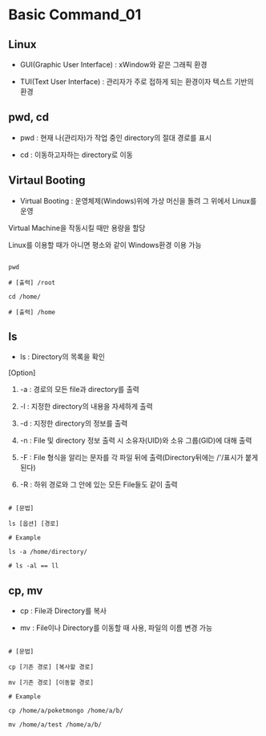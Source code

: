 # Basic Command_01

## Linux

- GUI(Graphic User Interface) : xWindow와 같은 그래픽 환경

- TUI(Text User Interface) : 관리자가 주로 접하게 되는 환경이자 텍스트 기반의 환경

## pwd, cd

- pwd : 현재 나(관리자)가 작업 중인 directory의 절대 경로를 표시

- cd : 이동하고자하는 directory로 이동


## Virtaul Booting

- Virtual Booting : 운영체제(Windows)위에 가상 머신을 돌려 그 위에서 Linux를 운영

Virtual Machine을 작동시킬 때만 용량을 할당

Linux를 이용할 때가 아니면 평소와 같이 Windows환경 이용 가능

```shell

pwd

# [출력] /root

cd /home/

# [출력] /home

```
## ls 

- ls : Directory의 목록을 확인

[Option]

1. -a : 경로의 모든 file과 directory를 출력

2. -l : 지정한 directory의 내용을 자세하게 출력

3. -d : 지정한 directory의 정보를 출력

4. -n : File 및 directory 정보 출력 시 소유자(UID)와 소유 그룹(GID)에 대해 출력

5. -F : File 형식을 알리는 문자를 각 파일 뒤에 출력(Directory뒤에는 /'/표시가 붙게 된다)

6. -R : 하위 경로와 그 안에 있는 모든 File들도 같이 출력

```shell

# [문법]

ls [옵션] [경로]

# Example

ls -a /home/directory/

# ls -al == ll

```

## cp, mv

- cp : File과 Directory를 복사

- mv : File이나 Directory를 이동할 때 사용, 파일의 이름 변경 가능

```shell

# [문법]

cp [기존 경로] [복사할 경로]

mv [기존 경로] [이동할 경로]

# Example

cp /home/a/poketmongo /home/a/b/

mv /home/a/test /home/a/b/

```

